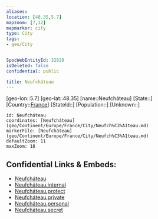 ```yaml
---
aliases: 
location: [48.35,5.7]
mapzoom: [7,12] 
mapmarker: city 
type: City
tags:
- geo/City


SpocWebEntityId: 32820
isDeleted: false
confidential: public

title: Neufcháteau
---
```

[geo-lon::5.7]
[geo-lat::48.35]
[name::Neufcháteau]
[State::]
[Country::[France](geo/Continent/Europe/France.md)]
[StateId::]
[Population::]
[Unknown::]


```leaflet
id: Neufcháteau
coordinates: [Neufcháteau](geo/Continent/Europe/France/City/Neufch%C3%A1teau.md)
markerFile: [Neufcháteau](geo/Continent/Europe/France/City/Neufch%C3%A1teau.md)
defaultZoom: 11 
maxZoom: 18
```


## Confidential Links & Embeds: 
- [Neufcháteau](../../../../../../_public/geo/Continent/Europe/France/City/Neufch%C3%A1teau.md) 
- [Neufcháteau.internal](../../../../../../_internal/geo/Continent/Europe/France/City/Neufch%C3%A1teau.internal.md) 
- [Neufcháteau.protect](../../../../../../_protect/geo/Continent/Europe/France/City/Neufch%C3%A1teau.protect.md) 
- [Neufcháteau.private](../../../../../../_private/geo/Continent/Europe/France/City/Neufch%C3%A1teau.private.md) 
- [Neufcháteau.personal](../../../../../../_personal/geo/Continent/Europe/France/City/Neufch%C3%A1teau.personal.md) 
- [Neufcháteau.secret](../../../../../../_secret/geo/Continent/Europe/France/City/Neufch%C3%A1teau.secret.md) 
